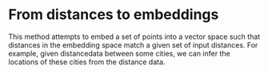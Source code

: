 # From distances to embeddings
This method attempts to embed a set of points into a vector space such that distances in the embedding space match a given set of input distances. For example, given distancedata between some cities, we can infer the locations of these cities from the distance data.
